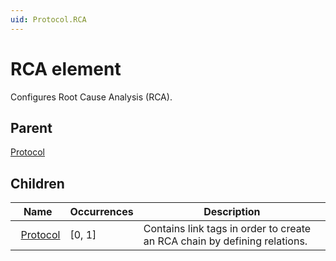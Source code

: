 ```yaml
---
uid: Protocol.RCA
---
```


# RCA element

Configures Root Cause Analysis (RCA).

## Parent

[Protocol](xref:Protocol)

## Children

|Name|Occurrences|Description|
|--- |--- |--- |
|&nbsp;&nbsp;[Protocol](xref:Protocol.RCA.Protocol)|[0, 1]|Contains link tags in order to create an RCA chain by defining relations.|
